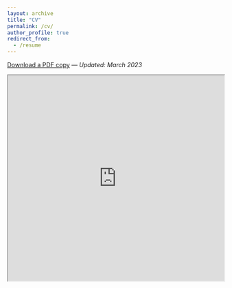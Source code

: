 ```yaml
---
layout: archive
title: "CV"
permalink: /cv/
author_profile: true
redirect_from:
  - /resume
---
```


[Download a PDF copy](https://drive.google.com/file/d/1QL6p5FEEKV5T53R9tDS645tmv6_ZOqxN/view) *— Updated: March 2023*

<iframe src="https://drive.google.com/file/d/1QL6p5FEEKV5T53R9tDS645tmv6_ZOqxN/preview" width="100%" height="480" allow="autoplay"></iframe>
